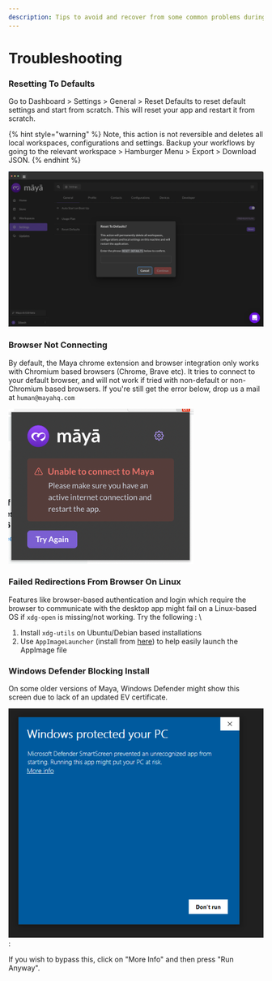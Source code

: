 ```yaml
---
description: Tips to avoid and recover from some common problems during usage.
---
```


# Troubleshooting

### Resetting To Defaults

Go to Dashboard > Settings > General > Reset Defaults to reset default settings and start from scratch. This will reset your app and restart it from scratch.

{% hint style="warning" %}
Note, this action is not reversible and deletes all local workspaces, configurations and settings. Backup your workflows by going to the relevant workspace > Hamburger Menu > Export > Download JSON.&#x20;
{% endhint %}

![](<../.gitbook/assets/image (16).png>)

### Browser Not Connecting

By default, the Maya chrome extension and browser integration only works with Chromium based browsers (Chrome, Brave etc). It tries to connect to your default browser, and will not work if tried with non-default or non-Chromium based browsers. If you're still get the error below, drop us a mail at `human@mayahq.com`

![](<../.gitbook/assets/image (54).png>)

### Failed Redirections From Browser On Linux

Features like browser-based authentication and login which require the browser to communicate with the desktop app might fail on a Linux-based OS if `xdg-open` is missing/not working. Try the following : \


1. Install `xdg-utils` on Ubuntu/Debian based installations
2. Use `AppImageLauncher` (install from [here](https://github.com/TheAssassin/AppImageLauncher)) to help easily launch the AppImage file

### Windows Defender Blocking Install

On some older versions of Maya, Windows Defender might show this screen due to lack of an updated EV certificate.

&#x20;![](<../.gitbook/assets/image (19).png>):&#x20;

If you wish to bypass this, click on "More Info" and then press "Run Anyway".

